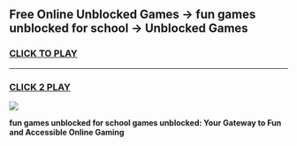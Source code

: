 
## Free Online Unblocked Games → fun games unblocked for school → Unblocked Games
<h3>
<a href="https://premium.freeplayer.one?title=fun_games_unblocked_for_school&ref=21F">CLICK TO PLAY</a></h3>
<hr>

<h3>
<a href="https://premium.freeplayer.one?title=fun_games_unblocked_for_school&ref=21F">CLICK 2 PLAY</a>
  
</h3>

<a href="https://premium.freeplayer.one?title=fun_games_unblocked_for_school&ref=21F/"><img src="https://clearcache.store/games.png"></a>


**fun games unblocked for school games unblocked: Your Gateway to Fun and Accessible Online Gaming**
